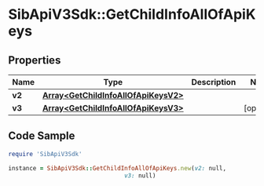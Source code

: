 # SibApiV3Sdk::GetChildInfoAllOfApiKeys

## Properties

Name | Type | Description | Notes
------------ | ------------- | ------------- | -------------
**v2** | [**Array&lt;GetChildInfoAllOfApiKeysV2&gt;**](GetChildInfoAllOfApiKeysV2.md) |  | 
**v3** | [**Array&lt;GetChildInfoAllOfApiKeysV3&gt;**](GetChildInfoAllOfApiKeysV3.md) |  | [optional] 

## Code Sample

```ruby
require 'SibApiV3Sdk'

instance = SibApiV3Sdk::GetChildInfoAllOfApiKeys.new(v2: null,
                                 v3: null)
```


